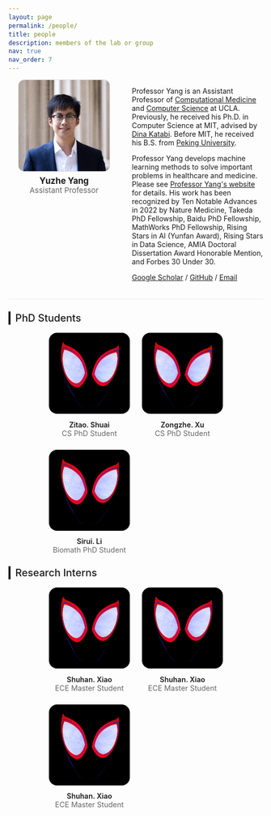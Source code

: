 ```yaml
---
layout: page
permalink: /people/
title: people
description: members of the lab or group
nav: true
nav_order: 7
---
```


<!-- ===== PI block: put this ABOVE the students grid ===== -->
<section class="pi-hero" id="pi">
  <div class="pi-left">
    <img src="/assets/img/prof_pic.jpg" class="pi-photo">
    <div class="pi-name">Yuzhe Yang</div>
    <div class="pi-title">Assistant Professor</div>
  </div>
  <div class="pi-right">
    <p>
      Professor Yang is an Assistant Professor of <a href="https://compmed.ucla.edu/">Computational Medicine</a> and
      <a href="https://www.cs.ucla.edu/">Computer Science</a> at UCLA. Previously, he received his Ph.D. in Computer Science at MIT, advised by
      <a href="https://people.csail.mit.edu/dina/">Dina&nbsp;Katabi</a>. Before MIT, he received his B.S. from
      <a href="https://english.pku.edu.cn/">Peking University</a>.
    </p>
    <p>
      Professor Yang develops machine learning methods to solve important problems in healthcare and medicine. Please see
      <a href="https://web.cs.ucla.edu/~yuzhe/">Professor Yang's website</a> for details. His work has been recognized by Ten Notable Advances in 2022 by Nature Medicine, Takeda PhD Fellowship, Baidu PhD Fellowship, MathWorks PhD Fellowship, Rising Stars in AI (Yunfan Award), Rising Stars in Data Science, AMIA Doctoral Dissertation Award Honorable Mention, and Forbes 30 Under 30.
    </p>
    <p>
      <a href="https://scholar.google.com/citations?user=0_bSbIoAAAAJ&hl=en" target="_blank" rel="noopener">Google Scholar</a> /
      <a href="https://github.com/YyzHarry" target="_blank" rel="noopener">GitHub</a> /
      <a href="mailto:yuzhey@ucla.edu">Email</a>
    </p>
  </div>
</section>

<!-- PhD students -->
<h2 class="people-section-title" id="phd">PhD Students</h2>
<div class="people-grid">
  <div class="profile-card">
    <img src="/assets/img/lab_members/Spiderman.jpg" class="profile-img" />
    <div class="profile-name">Zitao. Shuai</div>
    <div class="profile-role">CS PhD Student</div>
  </div>
  <div class="profile-card">
    <img src="/assets/img/lab_members/Spiderman.jpg" class="profile-img" />
    <div class="profile-name">Zongzhe. Xu</div>
    <div class="profile-role">CS PhD Student</div>
  </div>
  <div class="profile-card">
    <img src="/assets/img/lab_members/Spiderman.jpg" class="profile-img" />
    <div class="profile-name">Sirui. Li</div>
    <div class="profile-role">Biomath PhD Student</div>
  </div>
  <!-- Add more members -->
</div>

<!-- ===== Interns ===== -->
<h2 class="people-section-title" id="interns">Research Interns</h2>
<div class="people-grid">
  <div class="profile-card">
    <img src="/assets/img/lab_members/Spiderman.jpg" class="profile-img" />
    <div class="profile-name">Shuhan. Xiao</div>
    <div class="profile-role">ECE Master Student</div>
  </div>
  <div class="profile-card">
    <img src="/assets/img/lab_members/Spiderman.jpg" class="profile-img" />
    <div class="profile-name">Shuhan. Xiao</div>
    <div class="profile-role">ECE Master Student</div>
  </div>
  <div class="profile-card">
    <img src="/assets/img/lab_members/Spiderman.jpg" class="profile-img" />
    <div class="profile-name">Shuhan. Xiao</div>
    <div class="profile-role">ECE Master Student</div>
  </div>
  <!-- Add more members -->
</div>

<style>
/* ===== PI block ===== */
.pi-hero{
  display:grid;
  grid-template-columns: 220px 1fr;    
  gap:24px;
  align-items:start;
  margin-top: 0.5rem;
  padding-bottom: 1.25rem;
  border-bottom: 1px solid #eaeaea;
}
.pi-left{
  display:flex;
  flex-direction:column;
  align-items:center;                  
  text-align:center;
}
.pi-photo{
  width:180px; height:180px;           
  object-fit:cover;
  border-radius:12px;
  border:1px solid #ddd;
  background:#f7f7f7;
}
.pi-name{ margin-top:.5rem; font-weight:700; font-size:1.05rem; }
.pi-title{ color:#666; font-size:.93rem; }

@media (max-width: 800px){
  .pi-hero{ grid-template-columns: 1fr; }
  .pi-photo{ width:140px; height:140px; }
}

/* ===== subtitle for phd/intern ===== */
.people-section-title{
  margin: 1.5rem 0 .6rem 0;
  font-size: 1.25rem;
  font-weight: 500;
  line-height: 1.3;
  border-left: 4px solid #111;
  padding-left: .6rem;
}

/* ===== student grid =====*/
.people-grid{
  display:grid;
  grid-template-columns: repeat(auto-fit, minmax(160px, 160px)); /* fix width */
  gap:24px;
  justify-content:center;               /* centralize each row */
  margin-top: 1rem;
}
.profile-card{ width:160px; text-align:center; }
.profile-img{ width:160px; height:160px; object-fit:cover; border-radius:16px; }
.profile-name{ margin-top:.6rem; font-weight:600; }
.profile-role{ font-size:.9rem; color:#666; }

/* 极窄屏：卡片缩小一点，仍保持行内居中 */
@media (max-width: 420px){
  .people-grid{
    grid-template-columns: repeat(auto-fit, minmax(140px, 140px));
    gap:18px;
  }
  .profile-card, .profile-img{ width:140px; }
  .profile-img{ height:140px; }
}
</style>